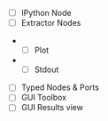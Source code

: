 - [ ] IPython Node
- [ ] Extractor Nodes
- - [ ] Plot
- - [ ] Stdout
- [ ] Typed Nodes & Ports
- [ ] GUI Toolbox
- [ ] GUI Results view